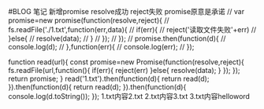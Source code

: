 #BLOG 笔记 新增promise 
resolve成功 reject失败 promise原意是承诺
// var promise=new promise(function(resolve,reject){
//     fs.readFile('./1.txt',function(err,data){
//         if(err){
//             reject('读取文件失败'+err)
//         }else{
//             resolve(data);
//         }
//     });
// });
// promise.then(function(d){
//     console.log(d);
// },function(err){
//     console.log(err);
// });


function read(url){
    const promise=new Promise(function(resolve,reject){
        fs.readFile(url,function(){
            if(err){
                reject(err)
            }else{
                resolve(data);
            }
        });
    });
    return promise;
}
read('1.txt').then(function(d){
   return read(d);
}).then(function(d){
    return read(d);
}).then(function(d){
    console.log(d.toString());
});
 1.txt内容2.txt 
 2.txt内容3.txt
 3.txt内容helloword
